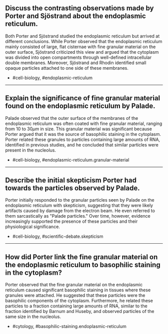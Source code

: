 ## Discuss the contrasting observations made by Porter and Sjöstrand about the endoplasmic reticulum.

Both Porter and Sjöstrand studied the endoplasmic reticulum but arrived at different conclusions. While Porter observed that the endoplasmic reticulum mainly consisted of large, flat cisternae with fine granular material on the outer surface, Sjöstrand criticized this view and argued that the cytoplasm was divided into open compartments through well-defined intracellular double membranes. Moreover, Sjöstrand and Rhodin identified small opaque particles attached to one side of these membranes.

- #cell-biology, #endoplasmic-reticulum

---

## Explain the significance of fine granular material found on the endoplasmic reticulum by Palade.

Palade observed that the outer surface of the membranes of the endoplasmic reticulum was often coated with fine granular material, ranging from 10 to $30 \mu m$ in size. This granular material was significant because Porter argued that it was the source of basophilic staining in the cytoplasm. Porter related these granules to particles containing large amounts of RNA, identified in previous studies, and he concluded that similar particles were present in the nucleolus.

- #cell-biology, #endoplasmic-reticulum.granular-material

---

## Describe the initial skepticism Porter had towards the particles observed by Palade.

Porter initially responded to the granular particles seen by Palade on the endoplasmic reticulum with skepticism, suggesting that they were likely artifacts caused by damage from the electron beam. He even referred to them sarcastically as "Palade particles." Over time, however, evidence increasingly supported the presence of these particles and their physiological significance.

- #cell-biology, #scientific-debate.skepticism

---

## How did Porter link the fine granular material on the endoplasmic reticulum to basophilic staining in the cytoplasm?

Porter observed that the fine granular material on the endoplasmic reticulum caused significant basophilic staining in tissues where these granules were attached. He suggested that these particles were the basophilic components of the cytoplasm. Furthermore, he related these particles to a fraction containing large amounts of RNA, similar to the fraction identified by Barnum and Huseby, and observed particles of the same size in the nucleolus.

- #cytology, #basophilic-staining.endoplasmic-reticulum